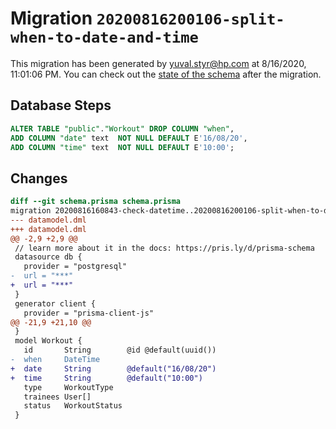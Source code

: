 # Migration `20200816200106-split-when-to-date-and-time`

This migration has been generated by yuval.styr@hp.com at 8/16/2020, 11:01:06 PM.
You can check out the [state of the schema](./schema.prisma) after the migration.

## Database Steps

```sql
ALTER TABLE "public"."Workout" DROP COLUMN "when",
ADD COLUMN "date" text  NOT NULL DEFAULT E'16/08/20',
ADD COLUMN "time" text  NOT NULL DEFAULT E'10:00';
```

## Changes

```diff
diff --git schema.prisma schema.prisma
migration 20200816160843-check-datetime..20200816200106-split-when-to-date-and-time
--- datamodel.dml
+++ datamodel.dml
@@ -2,9 +2,9 @@
 // learn more about it in the docs: https://pris.ly/d/prisma-schema
 datasource db {
   provider = "postgresql"
-  url = "***"
+  url = "***"
 }
 generator client {
   provider = "prisma-client-js"
@@ -21,9 +21,10 @@
 }
 model Workout {
   id       String        @id @default(uuid())
-  when     DateTime
+  date     String        @default("16/08/20")
+  time     String        @default("10:00")
   type     WorkoutType
   trainees User[]
   status   WorkoutStatus
 }
```


